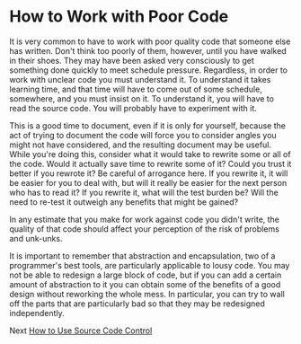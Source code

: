 # How to Work with Poor Code
[//]: # (Version:1.0.0)
It is very common to have to work with poor quality code that someone else has written. Don't think too poorly of them, however, until you have walked in their shoes. They may have been asked very consciously to get something done quickly to meet schedule pressure. Regardless, in order to work with unclear code you must understand it. To understand it takes learning time, and that time will have to come out of some schedule, somewhere, and you must insist on it. To understand it, you will have to read the source code. You will probably have to experiment with it.

This is a good time to document, even if it is only for yourself, because the act of trying to document the code will force you to consider angles you might not have considered, and the resulting document may be useful. While you're doing this, consider what it would take to rewrite some or all of the code. Would it actually save time to rewrite some of it? Could you trust it better if you rewrote it? Be careful of arrogance here. If you rewrite it, it will be easier for you to deal with, but will it really be easier for the next person who has to read it? If you rewrite it, what will the test burden be? Will the need to re-test it outweigh any benefits that might be gained?

In any estimate that you make for work against code you didn't write, the quality of that code should affect your perception of the risk of problems and unk-unks.

It is important to remember that abstraction and encapsulation, two of a programmer's best tools, are particularly applicable to lousy code. You may not be able to redesign a large block of code, but if you can add a certain amount of abstraction to it you can obtain some of the benefits of a good design without reworking the whole mess. In particular, you can try to wall off the parts that are particularly bad so that they may be redesigned independently.

Next [How to Use Source Code Control](07-How%20to%20Use%20Source%20Code%20Control.md)